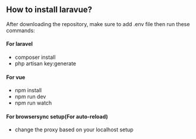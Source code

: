 ## How to install laravue?
After downloading the repository, make sure to add .env file then run these commands:

#### For laravel
- composer install
- php artisan key:generate

#### For vue
- npm install
- npm run dev
- npm run watch

#### For browsersync setup(For auto-reload)
- change the proxy based on your localhost setup
